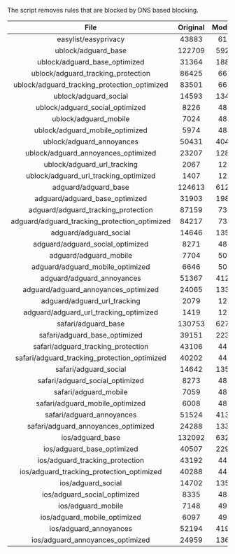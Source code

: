The script removes rules that are blocked by DNS based blocking.


| File | Original | Modified |
|:----:|:-----:|:-----:|
| easylist/easyprivacy | 43883 | 6193 |
| ublock/adguard_base | 122709 | 59282 |
| ublock/adguard_base_optimized | 31364 | 18836 |
| ublock/adguard_tracking_protection | 86425 | 6672 |
| ublock/adguard_tracking_protection_optimized | 83501 | 6669 |
| ublock/adguard_social | 14593 | 13481 |
| ublock/adguard_social_optimized | 8226 | 4810 |
| ublock/adguard_mobile | 7024 | 4842 |
| ublock/adguard_mobile_optimized | 5974 | 4841 |
| ublock/adguard_annoyances | 50431 | 40446 |
| ublock/adguard_annoyances_optimized | 23207 | 12866 |
| ublock/adguard_url_tracking | 2067 | 1225 |
| ublock/adguard_url_tracking_optimized | 1407 | 1225 |
| adguard/adguard_base | 124613 | 61277 |
| adguard/adguard_base_optimized | 31903 | 19824 |
| adguard/adguard_tracking_protection | 87159 | 7352 |
| adguard/adguard_tracking_protection_optimized | 84217 | 7348 |
| adguard/adguard_social | 14646 | 13541 |
| adguard/adguard_social_optimized | 8271 | 4849 |
| adguard/adguard_mobile | 7704 | 5021 |
| adguard/adguard_mobile_optimized | 6646 | 5020 |
| adguard/adguard_annoyances | 51367 | 41294 |
| adguard/adguard_annoyances_optimized | 24065 | 13307 |
| adguard/adguard_url_tracking | 2079 | 1235 |
| adguard/adguard_url_tracking_optimized | 1419 | 1235 |
| safari/adguard_base | 130753 | 62712 |
| safari/adguard_base_optimized | 39151 | 22388 |
| safari/adguard_tracking_protection | 43106 | 4434 |
| safari/adguard_tracking_protection_optimized | 40202 | 4435 |
| safari/adguard_social | 14642 | 13530 |
| safari/adguard_social_optimized | 8273 | 4846 |
| safari/adguard_mobile | 7059 | 4884 |
| safari/adguard_mobile_optimized | 6008 | 4883 |
| safari/adguard_annoyances | 51524 | 41383 |
| safari/adguard_annoyances_optimized | 24288 | 13371 |
| ios/adguard_base | 132092 | 63228 |
| ios/adguard_base_optimized | 40507 | 22912 |
| ios/adguard_tracking_protection | 43192 | 4442 |
| ios/adguard_tracking_protection_optimized | 40288 | 4443 |
| ios/adguard_social | 14702 | 13563 |
| ios/adguard_social_optimized | 8335 | 4861 |
| ios/adguard_mobile | 7148 | 4923 |
| ios/adguard_mobile_optimized | 6097 | 4922 |
| ios/adguard_annoyances | 52194 | 41949 |
| ios/adguard_annoyances_optimized | 24959 | 13658 |
